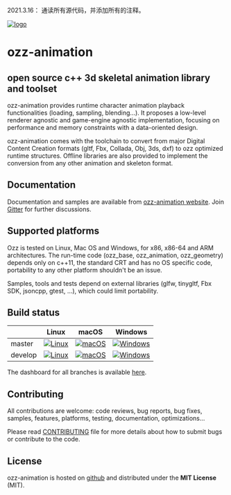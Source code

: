 2021.3.16： 通读所有源代码，并添加所有的注释。


[![logo](media/icon/ozz-grey-256.png)](http://guillaumeblanc.github.io/ozz-animation/)

ozz-animation
=============

open source c++ 3d skeletal animation library and toolset
---------------------------------------------------------

ozz-animation provides runtime character animation playback functionalities (loading, sampling, blending...). It proposes a low-level renderer agnostic and game-engine agnostic implementation, focusing on performance and memory constraints with a data-oriented design.

ozz-animation comes with the toolchain to convert from major Digital Content Creation formats (gltf, Fbx, Collada, Obj, 3ds, dxf) to ozz optimized runtime structures. Offline libraries are also provided to implement the conversion from any other animation and skeleton format.

Documentation
-------------

Documentation and samples are available from [ozz-animation website](http://guillaumeblanc.github.io/ozz-animation/). Join [Gitter](https://gitter.im/ozz-animation/community) for further discussions.

Supported platforms
-------------------

Ozz is tested on Linux, Mac OS and Windows, for x86, x86-64 and ARM architectures. The run-time code (ozz_base, ozz_animation, ozz_geometry) depends only on c++11, the standard CRT and has no OS specific code, portability to any other platform shouldn't be an issue.

Samples, tools and tests depend on external libraries (glfw, tinygltf, Fbx SDK, jsoncpp, gtest, ...), which could limit portability.

Build status
------------

|         | Linux  | macOS | Windows |
| ------- | ------ | ------ | ------- |
| master  | [![Linux](https://github.com/guillaumeblanc/ozz-animation/actions/workflows/linux.yml/badge.svg?branch=master)](https://github.com/guillaumeblanc/ozz-animation/actions/workflows/linux.yml) | [![macOS](https://github.com/guillaumeblanc/ozz-animation/actions/workflows/macos.yml/badge.svg?branch=master)](https://github.com/guillaumeblanc/ozz-animation/actions/workflows/macos.yml) | [![Windows](https://github.com/guillaumeblanc/ozz-animation/actions/workflows/windows.yml/badge.svg?branch=master)](https://github.com/guillaumeblanc/ozz-animation/actions/workflows/windows.yml) |
| develop | [![Linux](https://github.com/guillaumeblanc/ozz-animation/actions/workflows/linux.yml/badge.svg?branch=develop)](https://github.com/guillaumeblanc/ozz-animation/actions/workflows/linux.yml) | [![macOS](https://github.com/guillaumeblanc/ozz-animation/actions/workflows/macos.yml/badge.svg?branch=develop)](https://github.com/guillaumeblanc/ozz-animation/actions/workflows/macos.yml) | [![Windows](https://github.com/guillaumeblanc/ozz-animation/actions/workflows/windows.yml/badge.svg?branch=develop)](https://github.com/guillaumeblanc/ozz-animation/actions/workflows/windows.yml) |

The dashboard for all branches is available [here](http://guillaumeblanc.github.io/ozz-animation/documentation/dashboard/).

Contributing
------------

All contributions are welcome: code reviews, bug reports, bug fixes, samples, features, platforms, testing, documentation, optimizations...

Please read [CONTRIBUTING](CONTRIBUTING.md) file for more details about how to submit bugs or contribute to the code.

License
-------

ozz-animation is hosted on [github](http://github.com/guillaumeblanc/ozz-animation/) and distributed under the **MIT License** (MIT).
